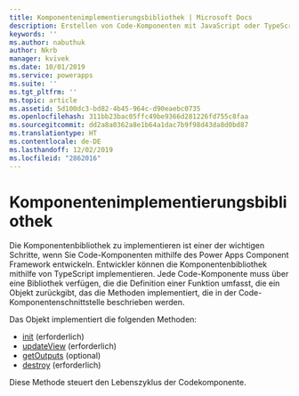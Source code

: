 ```yaml
---
title: Komponentenimplementierungsbibliothek | Microsoft Docs
description: Erstellen von Code-Komponenten mit JavaScript oder TypeScript
keywords: ''
ms.author: nabuthuk
author: Nkrb
manager: kvivek
ms.date: 10/01/2019
ms.service: powerapps
ms.suite: ''
ms.tgt_pltfrm: ''
ms.topic: article
ms.assetid: 5d100dc3-bd82-4b45-964c-d90eaebc0735
ms.openlocfilehash: 311bb23bac05ffc49be9366d281226fd755c8faa
ms.sourcegitcommit: dd2a8a0362a8e1b64a1dac7b9f98d43da8d0bd87
ms.translationtype: HT
ms.contentlocale: de-DE
ms.lasthandoff: 12/02/2019
ms.locfileid: "2862016"
---
```

# <a name="component-implementation-library"></a>Komponentenimplementierungsbibliothek

Die Komponentenbibliothek zu implementieren ist einer der wichtigen Schritte, wenn Sie Code-Komponenten mithilfe des Power Apps Component Framework entwickeln. Entwickler können die Komponentenbibliothek mithilfe von TypeScript implementieren. Jede Code-Komponente muss über eine Bibliothek verfügen, die die Definition einer Funktion umfasst, die ein Objekt zurückgibt, das die Methoden implementiert, die in der Code-Komponentenschnittstelle beschrieben werden. 

Das Objekt implementiert die folgenden Methoden:

- [init](reference/control/init.md) (erforderlich)
- [updateView](reference/control/updateview.md) (erforderlich)
- [getOutputs](reference/control/getoutputs.md) (optional)
- [destroy](reference/control/destroy.md) (erforderlich)

Diese Methode steuert den Lebenszyklus der Codekomponente.

